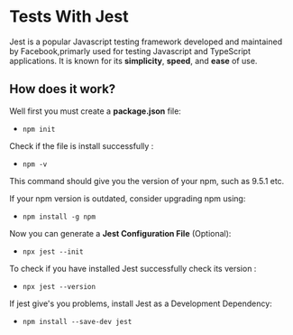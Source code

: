 # Tests With Jest
Jest is a popular Javascript testing framework developed and maintained by Facebook,primarly used for
testing Javascript and TypeScript applications.
It is known for its **simplicity**, **speed**, and **ease** of use.

## How does it work?

Well first you must create a **package.json** file:

- `npm init`

Check if the file is install successfully :

- `npm -v`

This command should give you the version of your npm, such as 9.5.1 etc.

If your npm version is outdated, consider upgrading npm using:

- `npm install -g npm`

Now you can generate a **Jest Configuration File** (Optional):

- `npx jest --init`

To check if you have installed Jest successfully check its version :

- `npx jest --version`

If jest give's you problems, install Jest as a Development Dependency:

- `npm install --save-dev jest`
